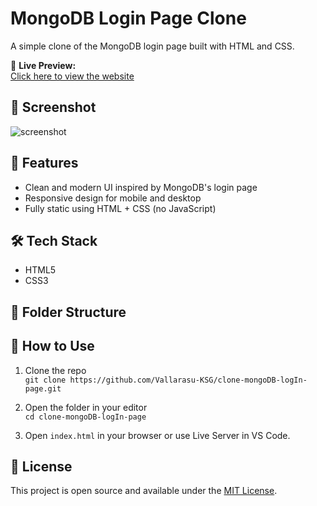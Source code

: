 # MongoDB Login Page Clone

A simple clone of the MongoDB login page built with HTML and CSS.

🔗 **Live Preview:**  
[Click here to view the website](https://vallarasu-ksg.github.io/clone-mongoDB-logIn-page/)

## 📸 Screenshot

![screenshot](./Images/MongoDB-LogIn-img.png) <!-- Add a screenshot named screenshot.png in your repo -->

## 🚀 Features

- Clean and modern UI inspired by MongoDB's login page
- Responsive design for mobile and desktop
- Fully static using HTML + CSS (no JavaScript)

## 🛠️ Tech Stack

- HTML5
- CSS3

## 📂 Folder Structure


## 📌 How to Use

1. Clone the repo  
   `git clone https://github.com/Vallarasu-KSG/clone-mongoDB-logIn-page.git`

2. Open the folder in your editor  
   `cd clone-mongoDB-logIn-page`

3. Open `index.html` in your browser or use Live Server in VS Code.

## 📄 License

This project is open source and available under the [MIT License](LICENSE).
